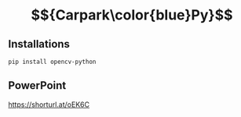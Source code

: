 # $${Carpark\color{blue}Py}$$

## Installations

```
pip install opencv-python
```

## PowerPoint

https://shorturl.at/oEK6C
